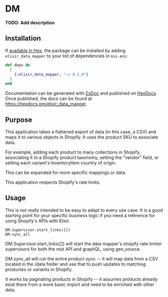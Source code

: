 # DM

**TODO: Add description**

## Installation

If [available in Hex](https://hex.pm/docs/publish), the package can be installed
by adding `elixir_data_mapper` to your list of dependencies in `mix.exs`:

```elixir
def deps do
  [
    {:elixir_data_mapper, "~> 0.1.0"}
  ]
end
```

Documentation can be generated with [ExDoc](https://github.com/elixir-lang/ex_doc)
and published on [HexDocs](https://hexdocs.pm). Once published, the docs can
be found at <https://hexdocs.pm/elixir_data_mapper>.


## Purpose

This application takes a flattened export of data (in this case, a CSV) and maps it to various objects in Shopify. It uses the product SKU to associate data. 

For example, adding each product to many collections in Shopify, associating it to a Shopify product taxonomy, setting the "vendor" field, or setting each variant's InventoryItem country of origin. 

This can be expanded for more specific mappings or data.

This application respects Shopify's rate limits. 


## Usage

This is not really intended to be easy to adapt to every use case. It is a good starting point for your specific business logic if you need a reference for using Shopify's APIs with Elixir. 

```
DM.Supervisor.start_links([])
DM.sync_all
```

DM.Supervisor.start_links([]) will start the data mapper's shopify rate limiter supervisors for both the rest API and graphQL, using gen_source. 

DM.sync_all will run the entire product sync -- it will map data from a CSV located in the /data folder and use that to push updates to matching productes or variants in Shopify. 

It works by paginating products in Shopify -- it assumes products already exist there from a more basic import and need to be enriched with other data.